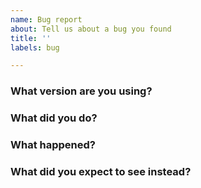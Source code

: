 ```yaml
---
name: Bug report
about: Tell us about a bug you found
title: ''
labels: bug

---
```


<!-- Please answer these questions before submitting your issue. Thanks! -->

### What version are you using?


### What did you do?


### What happened?


### What did you expect to see instead?

